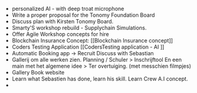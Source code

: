 - personalized AI - with deep troat microphone
- Write a proper proposal for the Tonomy Foundation Board 
- Discuss plan with Kirsten Tonomy Board.
- Smarty'S workshop rebuild - Supplychain Simulations. 
- Offer Agile Workshop concepts for hire
- Blockchain Insurance Concept: [[Blockchain Insurance concept]]
- Coders Testing Application [[CodersTesting application - AI ]]
- Automatic Booking app -> Recruit Discuss with Sebastian
-  Gallerij om alle werken zien.
Planning / Schuler > Inschrijftool
En een main met het algemene idee > Ter overtuiging.
(met messchien filmpjes)
- Gallery Book website
- Learn what Sebastien has done, learn his skill. Learn Crew A.I concept.
- 